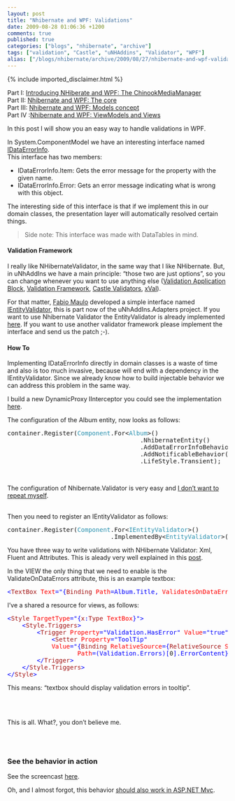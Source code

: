 ```yaml
---
layout: post
title: "Nhibernate and WPF: Validations"
date: 2009-08-28 01:06:36 +1200
comments: true
published: true
categories: ["blogs", "nhibernate", "archive"]
tags: ["validation", "Castle", "uNHAddins", "Validator", "WPF"]
alias: ["/blogs/nhibernate/archive/2009/08/27/nhibernate-and-wpf-validations.aspx"]
---
```

<!-- more -->
{% include imported_disclaimer.html %}
<p>Part I: <a href="http://jfromaniello.blogspot.com/2009/08/introducing-nhiberate-and-wpf.html">Introducing NHiberate and WPF: The ChinookMediaManager</a>     <br />Part II: <a href="http://jfromaniello.blogspot.com/2009/08/chinook-media-manager-core.html">Nhibernate and WPF: The core</a>     <br />Part III: <a href="http://nhforge.org/blogs/nhibernate/archive/2009/08/15/nhibernate-and-wpf-models-concept.aspx">Nhibernate and WPF: Models concept</a>     <br />Part IV :<a href="http://jfromaniello.blogspot.com/2009/08/nhibernate-and-wpf-viewmodels-and-views.html">Nhibernate and WPF: ViewModels and Views</a></p>  <p>In this post I will show you an easy way to handle validations in WPF.</p>  <p>In System.ComponentModel we have an interesting interface named <a href="http://msdn.microsoft.com/en-us/library/system.componentmodel.idataerrorinfo.aspx">IDataErrorInfo</a>.     <br />This interface has two members:</p>  <ul>   <li>IDataErrorInfo.Item: Gets the error message for the property with the given name. </li>    <li>IDataErrorInfo.Error: Gets an error message indicating what is wrong with this object. </li> </ul>  <p>The interesting side of this interface is that if we implement this in our domain classes, the presentation layer will automatically resolved certain things.</p>  <blockquote>   <p>Side note: This interface was made with DataTables in mind. </p> </blockquote>  <h4>Validation Framework</h4>  <p>I really like NHibernateValidator, in the same way that I like NHibernate. But, in uNhAddIns we have a main principle: “those two are just options”, so you can change whenever you want to use anything else (<a href="http://msdn.microsoft.com/en-us/library/cc309509.aspx">Validation Application Block</a>, <a href="http://www.codeplex.com/ValidationFramework">Validation Framework</a>, <a href="http://www.castleproject.org/ActiveRecord/documentation/v1rc1/manual/validators.html">Castle Validators</a>, <a href="http://www.codeplex.com/xval">xVal</a>).</p>  <p>For that matter, <a href="http://fabiomaulo.blogspot.com/">Fabio Maulo</a> developed a simple interface named <a href="http://code.google.com/p/unhaddins/source/browse/trunk/uNhAddIns/uNhAddIns.Adapters/IEntityValidator.cs">IEntityValidator</a>, this is part now of the uNhAddIns.Adapters project. If you want to use Nhibernate Validator the EntityValidator is already implemented <a href="http://code.google.com/p/unhaddins/source/browse/#svn/trunk/uNhAddIns/uNhAddIns.NHibernateValidator">here</a>. If you want to use another validator framework please implement the interface and send us the patch ;-).</p>  <h4>How To </h4>  <p>Implementing IDataErrorInfo directly in domain classes is a waste of time and also is too much invasive, because will end with a dependency in the IEntityValidator. Since we already know how to build injectable behavior we can address this problem in the same way.</p>  <p>I build a new DynamicProxy IInterceptor you could see the implementation <a href="http://code.google.com/p/unhaddins/source/browse/trunk/uNhAddIns/uNhAddIns.ComponentBehaviors.Castle/DataErrorInfoInterceptor.cs">here</a>.</p>  <p>The configuration of the Album entity, now looks as follows:</p>  <pre class="code">container.Register(<span style="color: #2b91af">Component</span>.For&lt;<span style="color: #2b91af">Album</span>&gt;()
                                    .NhibernateEntity()
                                    .AddDataErrorInfoBehavior()
                                    .AddNotificableBehavior()
                                    .LifeStyle.Transient);</pre>

<p>&#160;</p>

<p>The configuration of Nhibernate.Validator is very easy and <a href="http://nhforge.org/wikis/howtonh/setup-nhv-fluently-with-your-ioc-container.aspx">I don’t want to repeat myself</a>. 

  <br />Then you need to register an IEntityValidator as follows:</p>

<pre class="code">container.Register(<span style="color: #2b91af">Component</span>.For&lt;<span style="color: #2b91af">IEntityValidator</span>&gt;()
                            .ImplementedBy&lt;<span style="color: #2b91af">EntityValidator</span>&gt;());</pre>

<p>You have three way to write validations with NHibernate Validator: Xml, Fluent and Attributes. This is aleady very well explained in this <a href="http://fabiomaulo.blogspot.com/2009/02/diving-in-nhibernatevalidator.html">post</a>.</p>

<p>In the VIEW the only thing that we need to enable is the ValidateOnDataErrors attribute, this is an example textbox:</p>

<pre class="code"><span style="color: blue">&lt;</span><span style="color: #a31515">TextBox </span><span style="color: red">Text</span><span style="color: blue">=&quot;{</span><span style="color: #a31515">Binding </span><span style="color: red">Path</span><span style="color: blue">=Album.Title, </span><span style="color: red">ValidatesOnDataErrors</span><span style="color: blue">=true}&quot; /&gt;</span></pre>

<p>I’ve a shared a resource for views, as follows:</p>

<pre class="code"><span style="color: blue">&lt;</span><span style="color: #a31515">Style </span><span style="color: red">TargetType</span><span style="color: blue">=&quot;{</span><span style="color: #a31515">x</span><span style="color: blue">:</span><span style="color: #a31515">Type </span><span style="color: red">TextBox</span><span style="color: blue">}&quot;&gt;
    &lt;</span><span style="color: #a31515">Style.Triggers</span><span style="color: blue">&gt;
        &lt;</span><span style="color: #a31515">Trigger </span><span style="color: red">Property</span><span style="color: blue">=&quot;Validation.HasError&quot; </span><span style="color: red">Value</span><span style="color: blue">=&quot;true&quot;&gt;
            &lt;</span><span style="color: #a31515">Setter </span><span style="color: red">Property</span><span style="color: blue">=&quot;ToolTip&quot;
            </span><span style="color: red">Value</span><span style="color: blue">=&quot;{</span><span style="color: #a31515">Binding </span><span style="color: red">RelativeSource</span><span style="color: blue">={</span><span style="color: #a31515">RelativeSource </span><span style="color: red">Self</span><span style="color: blue">}, 
                   </span><span style="color: red">Path</span><span style="color: blue">=(Validation.Errors)[</span>0<span style="color: blue">].ErrorContent}&quot;/&gt;
        &lt;/</span><span style="color: #a31515">Trigger</span><span style="color: blue">&gt;
    &lt;/</span><span style="color: #a31515">Style.Triggers</span><span style="color: blue">&gt;
&lt;/</span><span style="color: #a31515">Style</span><span style="color: blue">&gt;</span></pre>
<a href="http://11011.net/software/vspaste"></a>This means: “textbox should display validation errors in tooltip”. 

<br />

<br />This is all. What?, you don’t believe me. 

<br />

<br />

<h3>See the behavior in action</h3>
See the screencast <a href="http://www.screencast.com/t/wSG2lhGbiJ6F">here</a>. 

<p>Oh, and I almost forgot, this behavior <a href="http://www.asp.net/Learn/mvc/tutorial-37-cs.aspx">should also work in ASP.NET Mvc</a>.</p>
